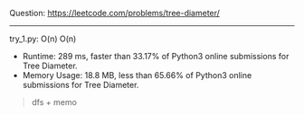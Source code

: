 Question: https://leetcode.com/problems/tree-diameter/

---

try_1.py: O(n) O(n)

* Runtime: 289 ms, faster than 33.17% of Python3 online submissions for Tree Diameter.
* Memory Usage: 18.8 MB, less than 65.66% of Python3 online submissions for Tree Diameter.

> dfs + memo